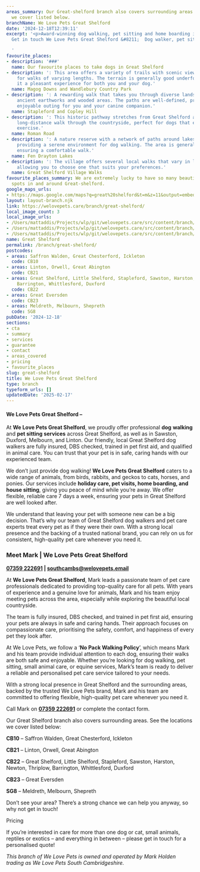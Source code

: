 ```yaml
---
areas_summary: Our Great-shelford branch also covers surrounding areas. See the locations
  we cover listed below.
branchName: We Love Pets Great Shelford
date: '2024-12-18T12:39:11'
excerpt: '<p>Award-winning dog walking, pet sitting and home boarding in Great Shelford
  Get in touch We Love Pets Great Shelford &#8211;  Dog walker, pet sitter and&hellip;</p>

  '
favourite_places:
- description: '###'
  name: Our favourite places to take dogs in Great Shelford
- description: ': This area offers a variety of trails with scenic views, suitable
    for walks of varying lengths. The terrain is generally good underfoot, making
    it a pleasant experience for both you and your dog.'
  name: Magog Downs and Wandlebury Country Park
- description: ': A rewarding walk that takes you through diverse landscapes, including
    ancient earthworks and wooded areas. The paths are well-defined, providing an
    enjoyable outing for you and your canine companion.'
  name: Stapleford and Copley Hill
- description: ': This historic pathway stretches from Great Shelford and offers a
    long-distance walk through the countryside, perfect for dogs that enjoy extended
    exercise.'
  name: Roman Road
- description: ': A nature reserve with a network of paths around lakes and wetlands,
    providing a serene environment for dog walking. The area is generally good underfoot,
    ensuring a comfortable walk.'
  name: Fen Drayton Lakes
- description: ': The village offers several local walks that vary in length and difficulty,
    allowing you to choose one that suits your preferences.'
  name: Great Shelford Village Walks
favourite_places_summary: We are extremely lucky to have so many beautiful dog walking
  spots in and around Great-shelford.
google_maps_urls:
- https://maps.google.com/maps?q=great%20shelford&t=m&z=11&output=embed&iwloc=near
layout: layout-branch.njk
link: https://welovepets.care/branch/great-shelford/
local_image_count: 3
local_image_urls:
- /Users/mattaddis/Projects/wlp/git/welovepets.care/src/content/branch/images/great-shelford/south-cambs-14-scaled.jpeg
- /Users/mattaddis/Projects/wlp/git/welovepets.care/src/content/branch/images/great-shelford/south-cambs-12-1024x700.jpg
- /Users/mattaddis/Projects/wlp/git/welovepets.care/src/content/branch/images/great-shelford/south-cambs-5-scaled.jpeg
name: Great Shelford
permalink: /branch/great-shelford/
postcodes:
- areas: Saffron Walden, Great Chesterford, Ickleton
  code: CB10
- areas: Linton, Orwell, Great Abington
  code: CB21
- areas: Great Shelford, Little Shelford, Stapleford, Sawston, Harston, Newton, Thriplow,
    Barrington, Whittlesford, Duxford
  code: CB22
- areas: Great Eversden
  code: CB23
- areas: Meldreth, Melbourn, Shepreth
  code: SG8
pubDate: '2024-12-18'
sections:
- cta
- summary
- services
- guarantee
- contact
- areas_covered
- pricing
- favourite_places
slug: great-shelford
title: We Love Pets Great Shelford
type: branch
typeform_urls: []
updatedDate: '2025-02-17'
---
```


#### **We Love Pets Great Shelford –**

At **We Love Pets Great Shelford**, we proudly offer professional **dog** **walking** and **pet sitting services** across Great Shelford, as well as in Sawston, Duxford, Melbourn, and Linton. Our friendly, local Great Shelford dog walkers are fully insured, DBS checked, trained in pet first aid, and qualified in animal care. You can trust that your pet is in safe, caring hands with our experienced team.

We don’t just provide dog walking! **We Love Pets Great Shelford** caters to a wide range of animals, from birds, rabbits, and geckos to cats, horses, and ponies. Our services include **holiday care, pet visits, home boarding, and house sitting**, giving you peace of mind while you’re away. We offer flexible, reliable care 7 days a week, ensuring your pets in Great Shelford are well looked after.

We understand that leaving your pet with someone new can be a big decision. That’s why our team of Great Shelford dog walkers and pet care experts treat every pet as if they were their own. With a strong local presence and the backing of a trusted national brand, you can rely on us for consistent, high-quality pet care whenever you need it.

### **Meet Mark | We Love Pets Great Shelford**

****[07359 222691](tel:07359222691)** | [southcambs@welovepets.email](mailto:southcambs@welovepets.email)**

At **We Love Pets Great Shelford**, Mark leads a passionate team of pet care professionals dedicated to providing top-quality care for all pets. With years of experience and a genuine love for animals, Mark and his team enjoy meeting pets across the area, especially while exploring the beautiful local countryside.

The team is fully insured, DBS checked, and trained in pet first aid, ensuring your pets are always in safe and caring hands. Their approach focuses on compassionate care, prioritising the safety, comfort, and happiness of every pet they look after.

At We Love Pets, we follow a ‘**No Pack Walking Policy**’, which means Mark and his team provide individual attention to each dog, ensuring their walks are both safe and enjoyable. Whether you’re looking for dog walking, pet sitting, small animal care, or equine services, Mark’s team is ready to deliver a reliable and personalised pet care service tailored to your needs.

With a strong local presence in Great Shelford and the surrounding areas, backed by the trusted We Love Pets brand, Mark and his team are committed to offering flexible, high-quality pet care whenever you need it.

Call Mark on **[07359 222691](tel:07359222691)** or complete the contact form.

Our Great Shelford branch also covers surrounding areas. See the locations we cover listed below:

**CB10** – Saffron Walden, Great Chesterford, Ickleton

**CB21** – Linton, Orwell, Great Abington

**CB22** – Great Shelford, Little Shelford, Stapleford, Sawston, Harston, Newton, Thriplow, Barrington, Whittlesford, Duxford

**CB23** – Great Eversden

**SG8** – Meldreth, Melbourn, Shepreth

Don’t see your area? There’s a strong chance we can help you anyway, so why not get in touch!

Pricing

If you’re interested in care for more than one dog or cat, small animals, reptiles or exotics – and everything in between – please get in touch for a personalised quote!

*This branch of We Love Pets is owned and operated by Mark Holden trading as We Love Pets South Cambridgeshire.*

